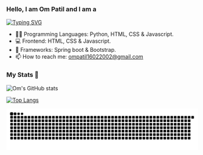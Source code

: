 <h3> Hello, I am Om Patil and I am a</h3>

[![Typing SVG](https://readme-typing-svg.demolab.com?font=Fira+Code&pause=1000&color=00F7F6&random=false&width=435&lines=ML+Engineer;Data+Scientist;Python+Developer)](https://git.io/typing-svg)


- 👨‍💻 Programming Languages: Python, HTML, CSS & Javascript. 
- 💻 Frontend: HTML, CSS & Javascript.
- 🦄 Frameworks: Spring boot & Bootstrap.
- 📫 How to reach me: ompatil16022002@gmail.com

<h3>My Stats 💯</h3>

![Om's GitHub stats](https://github-readme-stats.vercel.app/api?username=9OmP&show_icons=true&theme=radical)

[![Top Langs](https://github-readme-stats.vercel.app/api/top-langs/?username=9OmP&layout=compact&theme=radical)](https://github.com/anuraghazra/github-readme-stats)

![snake gif](https://github.com/9OmP/9OmP/blob/output/github-contribution-grid-snake.svg)


